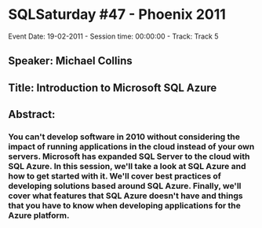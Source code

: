 # SQLSaturday #47 - Phoenix 2011
Event Date: 19-02-2011 - Session time: 00:00:00 - Track: Track 5
## Speaker: Michael Collins
## Title: Introduction to Microsoft SQL Azure
## Abstract:
### You can't develop software in 2010 without considering the impact of running applications in the cloud instead of your own servers. Microsoft has expanded SQL Server to the cloud with SQL Azure. In this session, we'll take a look at SQL Azure and how to get started with it. We'll cover best practices of developing solutions based around SQL Azure. Finally, we'll cover what features that SQL Azure doesn't have and things that you have to know when developing applications for the Azure platform.
